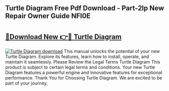 ## Turtle Diagram Free Pdf Download - Part-2lp New Repair Owner Guide NFl0E

# <h2><a href="http://dflk0dz.blite.top/?on=Turtle+Diagram">🔗Download New 👉🔴 Turtle Diagram</a></h2>

[![Turtle Diagram download](https://i.imgur.com/lujVjoI.png)](http://dflk0dz.blite.top/?on=Turtle+Diagram)
This manual unlocks the potential of your new Turtle Diagram. Explore its features, learn how to install, operate, and maintain it seamlessly. Please Review the Legal Terms Turtle Diagram This product is subject to certain legal terms and conditions. Your new Turtle Diagram features a powerful engine and innovative features for exceptional performance. Thank You for Choosing Turtle Diagram. We are excited to be part of your journey.
